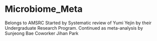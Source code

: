 # Microbiome_Meta
Belongs to AMSRC
Started by Systematic review of Yumi Yejin by their Undergraduate Research Program.
Continued as meta-analysis by Sunjeong Bae
Coworker Jihan Park
